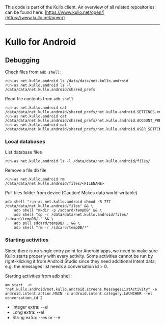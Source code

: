 This code is part of the Kullo client. An overview of all related
repositories can be found here:
[https://www.kullo.net/open/](https://www.kullo.net/open/)
***********

# Kullo for Android

## Debugging

Check files from `adb shell`:

    run-as net.kullo.android ls /data/data/net.kullo.android
    run-as net.kullo.android ls -l /data/data/net.kullo.android/shared_prefs

Read file contents from `adb shell`:

    run-as net.kullo.android cat /data/data/net.kullo.android/shared_prefs/net.kullo.android.SETTINGS.xml
    run-as net.kullo.android cat /data/data/net.kullo.android/shared_prefs/net.kullo.android.ACCOUNT_PREFS.xml
    run-as net.kullo.android cat /data/data/net.kullo.android/shared_prefs/net.kullo.android.USER_SETTINGS_PREFS.xml

### Local databases

List database files

    run-as net.kullo.android ls -l /data/data/net.kullo.android/files/

Remove a file db file

    run-as net.kullo.android rm /data/data/net.kullo.android/files/<FILENAME>

Pull files folder from device (Caution! Makes data world-writable)

    adb shell "run-as net.kullo.android chmod -R 777 /data/data/net.kullo.android/files" && \
        adb shell "mkdir -p /sdcard/tempDB" && \
        adb shell "cp -r /data/data/net.kullo.android/files/ /sdcard/tempDB/." && \
        adb pull sdcard/tempDB/ . && \
        adb shell "rm -r /sdcard/tempDB/*"

### Starting activities

Since there is no single entry point for Android apps, we need to make
sure Kullo starts properly with every activity. Some activities cannot be
run by right-klicking it from Android Studio since they need additional
Intent data, e.g. the messages list needs a conversation id > 0.

Starting activities from adb shell:

    am start  -n "net.kullo.android/net.kullo.android.screens.MessagesListActivity" -a android.intent.action.MAIN -c android.intent.category.LAUNCHER --el conversation_id 2

 * Integer extra: --ei
 * Long extra: --el
 * String extra: --es or --e

